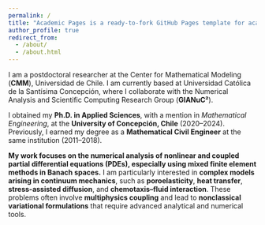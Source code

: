 ```yaml
---
permalink: /
title: "Academic Pages is a ready-to-fork GitHub Pages template for academic personal websites"
author_profile: true
redirect_from: 
  - /about/
  - /about.html
---
```


I am a postdoctoral researcher at the Center for Mathematical Modeling (**CMM**), Universidad de Chile. I am currently based at Universidad Católica de la Santísima Concepción, where I collaborate with the Numerical Analysis and Scientific Computing Research Group (**GIANuC²**).

I obtained my **Ph.D. in Applied Sciences**, with a mention in *Mathematical Engineering*, at the **University of Concepción, Chile** (2020–2024). Previously, I earned my degree as a **Mathematical Civil Engineer** at the same institution (2011–2018).

**My work focuses on the numerical analysis of nonlinear and coupled partial differential equations (PDEs), especially using mixed finite element methods in Banach spaces.** I am particularly interested in **complex models arising in continuum mechanics**, such as **poroelasticity**, **heat transfer**, **stress-assisted diffusion**, and **chemotaxis–fluid interaction**. These problems often involve **multiphysics coupling** and lead to **nonclassical variational formulations** that require advanced analytical and numerical tools.
